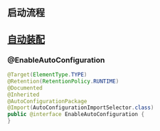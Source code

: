 ## 启动流程















## [自动装配](https://segmentfault.com/a/1190000014525138)

### @EnableAutoConfiguration

```java
@Target(ElementType.TYPE)
@Retention(RetentionPolicy.RUNTIME)
@Documented
@Inherited
@AutoConfigurationPackage
@Import(AutoConfigurationImportSelector.class)
public @interface EnableAutoConfiguration {
}
```






